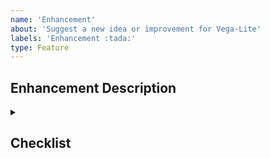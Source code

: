 ```yaml
---
name: 'Enhancement'
about: 'Suggest a new idea or improvement for Vega-Lite'
labels: 'Enhancement :tada:'
type: Feature
---
```


## Enhancement Description

<!--
Describe the feature's goal, motivating use cases, and its expected behavior.

If you are proposing a new syntax, please provide at least one example spec, wrapped by triple backticks like this:

```json
{
  "mark": "point",
  "encoding": {"x": {"field": "a"}}
}
```

You are encouraged to prototype multiple alternative syntaxes for your proposed feature. Doing so often leads to a better design.
-->

<details>
  <summary><h2>Checklist</h2></summary>

- [ ] I checked for duplicate issues.
</details>

